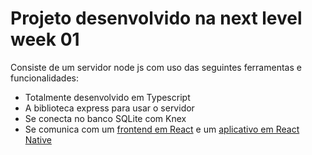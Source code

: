 # Projeto desenvolvido na next level week 01

Consiste de um servidor node js com uso das seguintes ferramentas e funcionalidades:

- Totalmente desenvolvido em Typescript
- A biblioteca express para usar o servidor
- Se conecta no banco SQLite com Knex
- Se comunica com um [frontend em React](https://github.com/jhefborges/nlw1-web)  e um [aplicativo em React Native](https://github.com/jhefborges/nlw1-mobile)
